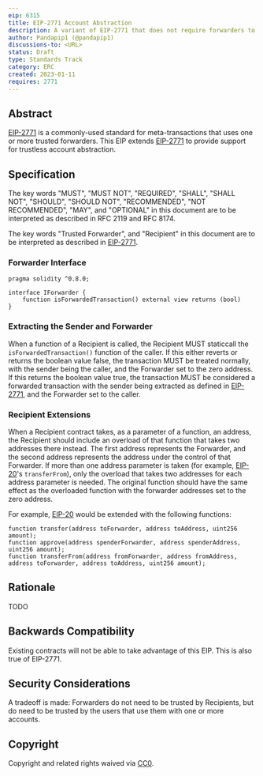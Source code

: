 ```yaml
---
eip: 6315
title: EIP-2771 Account Abstraction
description: A variant of EIP-2771 that does not require forwarders to be trusted
author: Pandapip1 (@pandapip1)
discussions-to: <URL>
status: Draft
type: Standards Track
category: ERC
created: 2023-01-11
requires: 2771
---
```


## Abstract

[EIP-2771](./eip-2771.md) is a commonly-used standard for meta-transactions that uses one or more trusted forwarders. This EIP extends [EIP-2771](./eip-2771.md) to provide support for trustless account abstraction.

## Specification

The key words "MUST", "MUST NOT", "REQUIRED", "SHALL", "SHALL NOT", "SHOULD", "SHOULD NOT", "RECOMMENDED", "NOT RECOMMENDED", "MAY", and "OPTIONAL" in this document are to be interpreted as described in RFC 2119 and RFC 8174.

The key words "Trusted Forwarder", and "Recipient" in this document are to be interpreted as described in [EIP-2771](./eip-2771.md).

### Forwarder Interface

```solidity
pragma solidity ^0.8.0;

interface IForwarder {
    function isForwardedTransaction() external view returns (bool)
}
```

### Extracting the Sender and Forwarder

When a function of a Recipient is called, the Recipient MUST staticcall the `isForwardedTransaction()` function of the caller. If this either reverts or returns the boolean value false, the transaction MUST be treated normally, with the sender being the caller, and the Forwarder set to the zero address. If this returns the boolean value true, the transaction MUST be considered a forwarded transaction with the sender being extracted as defined in [EIP-2771](./eip-2771.md), and the Forwarder set to the caller.

### Recipient Extensions

When a Recipient contract takes, as a parameter of a function, an address, the Recipient should include an overload of that function that takes two addresses there instead. The first address represents the Forwarder, and the second address represents the address under the control of that Forwarder. If more than one address parameter is taken (for example, [EIP-20](./eip-20.md)'s `transferFrom`), only the overload that takes two addresses for each address parameter is needed. The original function should have the same effect as the overloaded function with the forwarder addresses set to the zero address.

For example, [EIP-20](./eip-20.md) would be extended with the following functions:

```solidity
function transfer(address toForwarder, address toAddress, uint256 amount);
function approve(address spenderForwarder, address spenderAddress, uint256 amount);
function transferFrom(address fromForwarder, address fromAddress, address toForwarder, address toAddress, uint256 amount);
```

## Rationale

TODO

## Backwards Compatibility

Existing contracts will not be able to take advantage of this EIP. This is also true of EIP-2771.

## Security Considerations

A tradeoff is made: Forwarders do not need to be trusted by Recipients, but do need to be trusted by the users that use them with one or more accounts.

## Copyright

Copyright and related rights waived via [CC0](../LICENSE.md).
